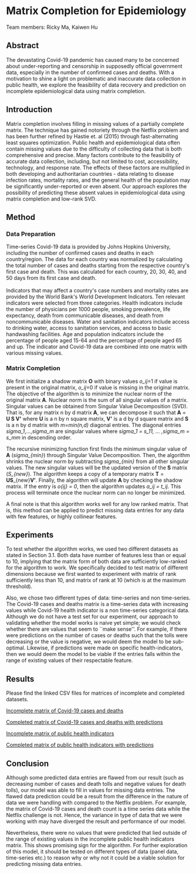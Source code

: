 # Matrix Completion for Epidemiology
Team members: Ricky Ma, Kaiwen Hu <br/>

## Abstract
The devastating Covid-19 pandemic has caused many to be concerned about 
under-reporting and censorship in supposedly official government data, 
especially in the number of confirmed cases and deaths. With a 
motivation to shine a light on problematic and inaccurate data collection 
in public health, we explore the feasibility of data recovery and 
prediction on incomplete epidemiological data using matrix completion. 

## Introduction
Matrix completion involves filling in missing values of a partially complete
matrix. The technique has gained notoriety through the Netflix problem and
has been further refined by Hastie et. al (2015) through fast-alternating 
least squares optimization. Public health and epidemiological data often 
contain missing values due to the difficulty of collecting data 
that is both comprehensive and precise. Many factors contribute to the 
feasibility of accurate data collection, including, but not limited to cost, 
accessibility, technology, and response rate. The effects of these factors 
are multiplied in both developing and authoritarian countries - data relating 
to disease infection rates, mortality rates, and the general health of the 
population may be significantly under-reported or even absent. Our approach 
explores the possibility of predicting these absent values in epidemiological 
data using matrix completion and low-rank SVD.

## Method
### Data Preparation
Time-series Covid-19 data is provided by Johns Hopkins University, including
the number of confirmed cases and deaths in each country/region. The data for
each country was normalized by calculating the total number of cases and deaths
starting from the respective country's first case and death. This was 
calculated for each country, 20, 30, 40, and 50 days from its first case and 
death. <br/><br/>
Indicators that may affect a country's case numbers and mortality rates are 
provided by the World Bank's World Development Indicators. Ten relevant 
indicators were selected from three categories. Health indicators include the 
number of physicians per 1000 people, smoking prevalence, life expectancy,
death from communicable diseases, and death from noncommunicable diseases.
Water and sanitation indicators include access to drinking water, access to 
sanitation services, and access to basic handwashing facilities. Age and 
population indicators include the percentage of people aged 15-64 and the 
percentage of people aged 65 and up. The indicator and Covid-19 data are 
combined into one matrix with various missing values. <br/>
### Matrix Completion
We first initialize a shadow matrix **O** with binary values *o_ij*=1 if value is 
present in the original matrix, *o_ij*=0 if value is missing in the original matrix. 
The objective of the algorithm is to minimize the nuclear norm of the original matrix 
**A**. Nuclear norm is the sum of all singular values of a matrix. Singular values can be 
obtained from Singular Value Decomposition (SVD). That is, for any matrix n by d matrix **A**, 
we can decompose it such that **A** = **U S V'** where **U** is a n by n square matrix, 
**V'** is a d by d square matrix and **S** is a n by d matrix with *m*=*min(n,d)* diagonal 
entries. The diagonal entries *sigma_1*,...,*sigma_m* are singular values where 
*sigma_1 = s_11, ... ,sigma_m = s_mm* in descending order.

The recursive minimizing function first finds the minimum singular value of **A** 
(*sigma_{min}*) through Singular Value Decomposition. Then, the algorithm shrinks the 
nuclear norm by subtracting *sigma_{min}* from all other singular values. The new 
singular values will be the updated version of the **S** matrix (*S_{new}*). The algorithm 
keeps a copy of a temporary matrix **T** = **US**_{new}**V'**. Finally, the algorithm will 
update **A** by checking the shadow matrix. If the entry is *o{ij} = 0*, then the 
algorithm updates *a_ij = t_ij*. This process will terminate once the nuclear norm can 
no longer be minimized.

A final note is that this algorithm works well for any low ranked matrix. That is, this 
method can be applied to predict missing data entries for any data with few features, or 
highly collinear features.


## Experiments
To test whether the algorithm works, we used two different datasets as stated in 
Section 3.1. Both data have number of features less than or equal to 10, implying that 
the matrix form of both data are sufficiently low-ranked for the algorithm to work. We 
specifically decided to test matrix of different dimensions because we first wanted to 
experiment with matrix of rank sufficiently less than 10, and matrix of rank at 10 (which 
is at the maximum threshold).

Also, we chose two different types of data: time-series and non time-series. The Covid-19 
cases and deaths matrix is a time-series data with increasing values while Covid-19 health 
indicator is a non time-series categorical data. Although we do not have a test set for our 
experiment, our approach to validating whether the model works is naive yet simple; we 
would check whether there are values that seem to ``make sense''. For example, if there 
were predictions on the number of cases or deaths such that the tolls were decreasing or 
the value is negative, we would deem the model to be sub-optimal. Likewise, if predictions 
were made on specific health-indicators, then we would deem the model to be viable if the 
entries falls within the range of existing values of their respectable feature.

## Results
Please find the linked CSV files for matrices of incomplete and completed datasets.

[Incomplete matrix of Covid-19 cases and deaths](https://github.com/ricky-ma/Epidemic-Matrix-Completion/blob/master/output/covid_original.csv)

[Completed matrix of Covid-19 cases and deaths with predictions](https://github.com/ricky-ma/Epidemic-Matrix-Completion/blob/master/output/covid_complete.csv)

[Incomplete matrix of public health indicators](https://github.com/ricky-ma/Epidemic-Matrix-Completion/blob/master/output/ind_original.csv)

[Completed matrix of public health indicators with predictions](https://github.com/ricky-ma/Epidemic-Matrix-Completion/blob/master/output/ind_complete.csv)

## Conclusion
Although some predicted data entries are flawed from our result (such as decreasing 
number of cases and death tolls and negative values for death tolls), our model was able 
to fill in values for missing data entries. The flawed data prediction could be a result 
from the difference in the nature of data we were handling with compared to the Netflix 
problem. For example, the matrix of Covid-19 cases and death count is a time series data 
while the Netflix challenge is not. Hence, the variance in type of data that we were 
working with may have diverged the result and performance of our model.

Nevertheless, there were no values that were predicted that lied outside of the range of 
existing values in the incomplete public health indicators matrix. This shows promising 
sign for the algorithm. For further exploration of this model, it should be tested on 
different types of data (panel data, time-series etc.) to reason why or why not it could 
be a viable solution for predicting missing data entries. 
